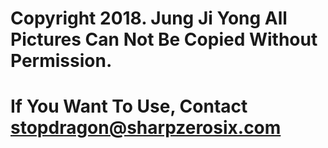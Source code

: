 # Copyright 2018. Jung Ji Yong All Pictures Can Not Be Copied Without Permission.
# If You Want To Use, Contact stopdragon@sharpzerosix.com
